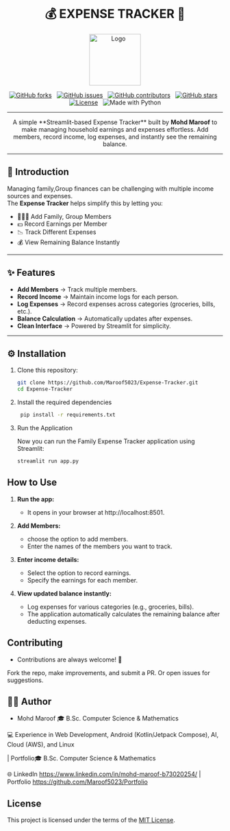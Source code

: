 <h1 align="center">💰 EXPENSE TRACKER 🏦</h1>

<p align="center">
    <img src="https://img.icons8.com/external-flaticons-lineal-color-flat-icons/344/external-expenses-personal-finance-flaticons-lineal-color-flat-icons.png" alt="Logo" width="120">
</p>

<div align="center">

[![GitHub forks](https://img.shields.io/github/forks/maroof5023/Expense-Tracker?color=green)](https://github.com/Maroof5023/Expense-Tracker/network/members) &nbsp;
[![GitHub issues](https://img.shields.io/github/issues/Maroof5023/Expense-Tracker)](https://github.com/Maroof5023/Expense-Tracker/issues) &nbsp;
[![GitHub contributors](https://img.shields.io/github/contributors/maroof-cs/Expense-Tracker)](https://github.com/maroof-cs/Expense-Tracker/graphs/contributors) &nbsp;
[![GitHub stars](https://img.shields.io/github/stars/Maroof5023/Expense-Tracker?color=red)](https://github.com/maroof-cs/Family-Expense-Tracker/stargazers) &nbsp;
[![License](https://img.shields.io/github/license/Maroof5023/Expense-Tracker)](LICENSE) &nbsp;
![Made with Python](https://img.shields.io/badge/Made%20with-Python-blue?logo=python)

</div>

---

<div align="center">
A simple **Streamlit-based Expense Tracker** built by <b>Mohd Maroof</b> to make managing household earnings and expenses effortless.  
Add members, record income, log expenses, and instantly see the remaining balance.  
</div>

---

## 🧾 Introduction

Managing family,Group finances can be challenging with multiple income sources and expenses.  
The **Expense Tracker** helps simplify this by letting you:

- 👨‍👩‍👧 Add Family, Group Members  
- 💵 Record Earnings per Member  
- 📉 Track Different Expenses  
- 💰 View Remaining Balance Instantly  

---

## ✨ Features

- **Add Members** → Track multiple members.  
- **Record Income** → Maintain income logs for each person.  
- **Log Expenses** → Record expenses across categories (groceries, bills, etc.).  
- **Balance Calculation** → Automatically updates after expenses.  
- **Clean Interface** → Powered by Streamlit for simplicity.  

---

## ⚙️ Installation

1. Clone this repository:

   ```bash
   git clone https://github.com/Maroof5023/Expense-Tracker.git
   cd Expense-Tracker

2. Install the required dependencies

   ```bash
    pip install -r requirements.txt
    ```

3. Run the Application

   Now you can run the Family Expense Tracker application using Streamlit:

    ```bash
    streamlit run app.py
    ```

## How to Use

1. **Run the app:**
   - It opens in your browser at http://localhost:8501.

2. **Add Members:**
   -  choose the option to add members.
   - Enter the names of the members you want to track.

3. **Enter income details:**
   - Select the option to record earnings.
   - Specify the earnings for each member.

4. **View updated balance instantly:**
   - Log expenses for various categories (e.g., groceries, bills).
   - The application automatically calculates the remaining balance after deducting expenses.


## Contributing

- Contributions are always welcome! 🎉

Fork the repo, make improvements, and submit a PR.
Or open issues for suggestions.


## 👨‍💻 Author

- Mohd Maroof
   🎓 B.Sc. Computer Science & Mathematics

💻 Experience in Web Development, Android (Kotlin/Jetpack Compose), AI, Cloud (AWS), and Linux

 | Portfolio🎓 B.Sc. Computer Science & Mathematics


🌐 LinkedIn https://www.linkedin.com/in/mohd-maroof-b73020254/
 | Portfolio https://github.com/Maroof5023/Portfolio

## License

This project is licensed under the terms of the [MIT License](LICENSE).
